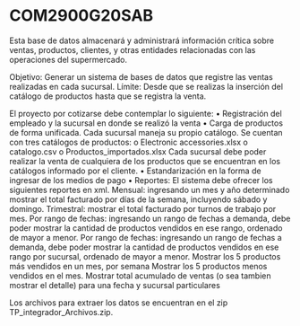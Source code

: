 # COM2900G20SAB

Esta base de datos almacenará y administrará información crítica sobre ventas, productos, clientes, y otras entidades relacionadas con las operaciones del supermercado.

Objetivo: Generar un sistema de bases de datos que registre las ventas realizadas en cada sucursal.
Límite: Desde que se realizas la inserción del catálogo de productos hasta que se registra la venta.

El proyecto por cotizarse debe contemplar lo siguiente:
• Registración del empleado y la sucursal en donde se realizó la venta
• Carga de productos de forma unificada. Cada sucursal maneja su propio catálogo. Se cuentan con tres catálogos de productos:
o Electronic accessories.xlsx
o catalogo.csv
o Productos_importados.xlsx
Cada sucursal debe poder realizar la venta de cualquiera de los productos que se encuentran en los catálogos informado por el cliente.
• Estandarización en la forma de ingresar de los medios de pago
• Reportes:
El sistema debe ofrecer los siguientes reportes en xml.
Mensual: ingresando un mes y año determinado mostrar el total facturado por días de la semana, incluyendo sábado y domingo.
Trimestral: mostrar el total facturado por turnos de trabajo por mes.
Por rango de fechas: ingresando un rango de fechas a demanda, debe poder mostrar la cantidad de productos vendidos en ese rango, ordenado de mayor a menor.
Por rango de fechas: ingresando un rango de fechas a demanda, debe poder mostrar la cantidad de productos vendidos en ese rango por sucursal, ordenado de mayor a menor.
Mostrar los 5 productos más vendidos en un mes, por semana
Mostrar los 5 productos menos vendidos en el mes.
Mostrar total acumulado de ventas (o sea tambien mostrar el detalle) para una fecha y sucursal particulares

Los archivos para extraer los datos se encuentran en el zip TP_integrador_Archivos.zip. 
